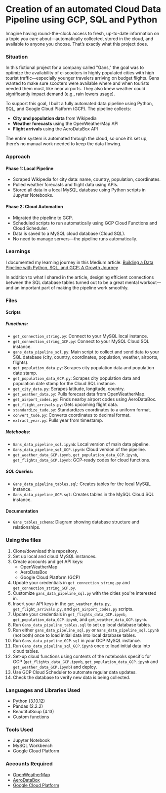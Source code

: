 # Creation of an automated Cloud Data Pipeline using GCP, SQL and Python

Imagine having round-the-clock access to fresh, up-to-date information on a topic you care about—automatically collected, stored in the cloud, and available to anyone you choose. That’s exactly what this project does.

### Situation
In this fictional project for a company called "Gans," the goal was to optimize the availability of e-scooters in highly populated cities with high tourist traffic—especially younger travelers arriving on budget flights. Gans wanted to make sure scooters were available where and when tourists needed them most, like near airports. They also knew weather could significantly impact demand (e.g., rain lowers usage).

To support this goal, I built a fully automated data pipeline using Python, SQL, and Google Cloud Platform (GCP). The pipeline collects:
- **City and population data** from Wikipedia
- **Weather forecasts** using the OpenWeatherMap API
- **Flight arrivals** using the AeroDataBox API

The entire system is automated through the cloud, so once it’s set up, there’s no manual work needed to keep the data flowing.

### Approach
#### Phase 1: Local Pipeline
- Scraped Wikipedia for city data: name, country, population, coordinates.
- Pulled weather forecasts and flight data using APIs.
- Stored all data in a local MySQL database using Python scripts in Jupyter Notebooks.

#### Phase 2: Cloud Automation
- Migrated the pipeline to GCP.
- Scheduled scripts to run automatically using GCP Cloud Functions and Cloud Scheduler.
- Data is saved to a MySQL cloud database (Cloud SQL).
- No need to manage servers—the pipeline runs automatically.

### Learnings
I documented my learning journey in this Medium article:
[Building a Data Pipeline with Python, SQL, and GCP: A Growth Journey](https://medium.com/@edictamg/building-a-data-pipeline-with-python-sql-and-gcp-a-growth-journey-4513774a4e25)

In addition to what I shared in the article, designing efficient connections between the SQL database tables turned out to be a great mental workout—and an important part of making the pipeline work smoothly.

### Files
#### Scripts
##### Functions:
- `get_connection_string.py`: Connect to your MySQL local instance.
- `get_connection_string_GCP.py`: Connect to your MySQL Cloud SQL instance.
- `gans_data_pipeline_sql.py`: Main script to collect and send data to your SQL database (city, country, coordinates, population, weather, airports, flights). 
- `get_population_data.py`: Scrapes city population data and population date stamp.
- `get_population_data_GCP.py`: Scrapes city population data and population date stamp for the Cloud SQL instance.
- `get_city_data.py`: Scrapes latitude, longitude, country.
- `get_weather_data.py`: Pulls forecast data from OpenWeatherMap.
- `get_airport_codes.py`: Finds nearby airport codes using AeroDataBox.
- `get_flight_arrivals.py`: Gets upcoming flight data.
- `standardize_tude.py`: Standardizes coordinates to a uniform format.
- `convert_tude.py`: Converts coordinates to decimal format.
- `extract_year.py`: Pulls year from timestamp.

##### Notebooks:
- `Gans_data_pipeline_sql.ipynb`: Local version of main data pipeline.
- `Gans_data_pipeline_sql_GCP.ipynb`: Cloud version of the pipeline.
- `get_weather_data_GCP.ipynb`, `get_population_data_GCP.ipynb`, `get_flights_data_GCP.ipynb`: GCP-ready codes for cloud functions.

##### SQL Queries:
- `Gans_data_pipeline_tables.sql`: Creates tables for the local MySQL instance.
- `Gans_data_pipeline_GCP.sql`: Creates tables in the MySQL Cloud SQL instance.

#### Documentation
- `Gans_tables_schema`: Diagram showing database structure and relationships.

### Using the files
1. Clone/download this repository.
2. Set up local and cloud MySQL instances.
3. Create accounts and get API keys:
   - OpenWeatherMap
   - AeroDataBox
   - Google Cloud Platform (GCP)
4. Update your credentials in `get_connection_string.py` and `get_connection_string_GCP.py`.
5. Customize `gans_data_pipeline_sql.py` with the cities you're interested in.
6. Insert your API keys in the `get_weather_data.py`, `get_flight_arrivals.py`, and `get_airport_codes.py` scripts.
7. Update your credentials in `get_flights_data_GCP.ipynb`, `get_population_data_GCP.ipynb`, and `get_weather_data_GCP.ipynb`.
8. Run `Gans_data_pipeline_tables.sql` to set up local database tables.
9. Run either `gans_data_pipeline_sql.py` or `Gans_data_pipeline_sql.ipynb` (not both) once to load initial data into local database tables.
10. Run `Gans_data_pipeline_GCP.sql` in your GCP MySQL instance.
11. Run `Gans_data_pipeline_sql_GCP.ipynb` once to load initial data into cloud tables.
12. Set-up cloud functions using contents of the notebooks specific for GCP (`get_flights_data_GCP.ipynb`, `get_population_data_GCP.ipynb` and `get_weather_data_GCP.ipynb`) and deploy.
13. Use GCP Cloud Scheduler to automate regular data updates.
15. Check the database to verify new data is being collected.

### Languages and Libraries Used
- Python (3.10.12)
- Pandas (2.2.2)
- BeautifulSoup (4.13)
- Custom functions

### Tools Used
- Jupyter Notebook
- MySQL Workbench
- Google Cloud Platform

### Accounts Required
- [OpenWeatherMap](https://openweathermap.org/api)
- [AeroDataBox](https://rapidapi.com/aedbx-aedbx/api/aerodatabox/)
- [Google Cloud Platform](https://cloud.google.com/)
